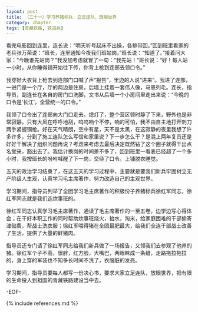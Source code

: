 ```yaml
---
layout: post
title: （二十一）学习养猪标兵，立足连队，放眼世界
category: chapter
tags: [青藏铁路, 铁道兵]
---
```


看完电影回到连里，连长说：“明天听号起床不出操，各排带回。”回到班里看家的老兵张万荣说：“班长，连里通知今夜我们班站岗。”班长说：“知道了。”接着问大家：“今晚谁先站岗？”我没加考虑就冒了一句：“我先站！”班长说：“好！每人站一小时，从你睡得铺开始往下传，你背上枪到连部去领口令。”

我穿好大衣背上枪去到连部门口喊了声“报告”，里边的人说“进来”。我进了连部，一进门是一个厅，厅的两边是住房，后墙上挂着一套伟人像，马恩列毛。连长，指导员，副连长在各自的房门口洗脚，文书从后墙一个小房间里走出来说：“今晚的口令是‘长江’，全营统一的口令。”

我领了口令出了连部向大门口走去。熄灯了，整个营区顿时静了下来，野外也是非常寂静，只有大风在呼呼地刮，呜呜响个不停，响的可怕，我不由自主地打开刺刀两手紧握钢枪。好在天气晴朗，空中有星，天不是太黑，在这寂静的夜里我想了许多许多，分到了施工连队怎么写信和家里说？下一步怎么干？是混上两年复员还是好好干解决了组织问题再说？考虑来考虑去最后决定既然钻了这个圈子就得干出点名堂来，豁出去了。我估计换岗的时间差不多了，回到班里一看表已经超了一个多小时，我按班长的吩咐喊醒了下一岗，交待了口令。上铺脱衣睡觉。

五天的政治学习结束了，在这五天的学习过程中，主要就是要我们新兵牢固树立无产阶级人生观，认真学习毛主席著作，努力改造自己的主观世界。

学习期间，指导员列举了全团学习毛主席著作的积极份子养猪标兵徐红军同志，徐红军同志就是我们连炊事班的。

徐红军同志认真学习毛主席著作，通读了毛主席著作的一至五卷，边学边写心得体会；在干好本职工作的同时帮助炊事班烧火，抬水，淘米，给家庭困难的干部偷寄津贴费，帮战士洗衣服；徐红军喂得猪在全团最肥最大，给我们全连干部战士改善了生活，提供了大量的鲜猪肉。

指导员还专门请了徐红军同志给我们新兵做了一场报告，又领我们去参观了他养的猪。徐红军个子不高，很胖，红方脸，大嘴巴，两眼眯成一条缝，走路拖拉拖拉的，身上穿的军装也不知多长时间不洗了，衣服脏的发亮。

学习期间，指导员要每人都写一份决心书，要求大家立足连队，放眼世界，把有限的生命投入到祖国的青藏铁路建设当中去。

-EOF-

{% include references.md %}
